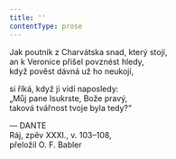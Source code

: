 ```yaml
---
title: ''
contentType: prose
---
```


  

  

Jak poutník z Charvátska snad, který stojí,  
an k Veronice přišel povznést hledy,  
když pověst dávná už ho neukojí,

si říká, když ji vidí naposledy:  
„Můj pane Isukrste, Bože pravý,  
taková tvářnost tvoje byla tedy?“

— DANTE  
Ráj, zpěv XXXI., v. 103–108,  
přeložil O. F. Babler
